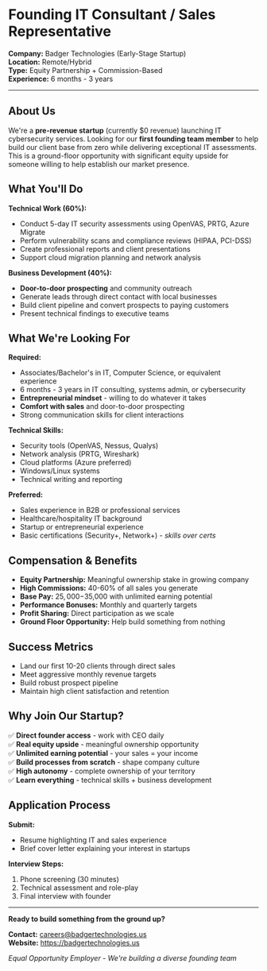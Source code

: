 # Founding IT Consultant / Sales Representative

**Company:** Badger Technologies (Early-Stage Startup)  
**Location:** Remote/Hybrid  
**Type:** Equity Partnership + Commission-Based  
**Experience:** 6 months - 3 years

---

## About Us
We're a **pre-revenue startup** (currently $0 revenue) launching IT cybersecurity services. Looking for our **first founding team member** to help build our client base from zero while delivering exceptional IT assessments. This is a ground-floor opportunity with significant equity upside for someone willing to help establish our market presence.

## What You'll Do
**Technical Work (60%):**
- Conduct 5-day IT security assessments using OpenVAS, PRTG, Azure Migrate
- Perform vulnerability scans and compliance reviews (HIPAA, PCI-DSS)
- Create professional reports and client presentations
- Support cloud migration planning and network analysis

**Business Development (40%):**
- **Door-to-door prospecting** and community outreach
- Generate leads through direct contact with local businesses
- Build client pipeline and convert prospects to paying customers
- Present technical findings to executive teams

## What We're Looking For
**Required:**
- Associates/Bachelor's in IT, Computer Science, or equivalent experience
- 6 months - 3 years in IT consulting, systems admin, or cybersecurity
- **Entrepreneurial mindset** - willing to do whatever it takes
- **Comfort with sales** and door-to-door prospecting
- Strong communication skills for client interactions

**Technical Skills:**
- Security tools (OpenVAS, Nessus, Qualys)
- Network analysis (PRTG, Wireshark)
- Cloud platforms (Azure preferred)
- Windows/Linux systems
- Technical writing and reporting

**Preferred:**
- Sales experience in B2B or professional services
- Healthcare/hospitality IT background
- Startup or entrepreneurial experience
- Basic certifications (Security+, Network+) - *skills over certs*

## Compensation & Benefits
- **Equity Partnership:** Meaningful ownership stake in growing company
- **High Commissions:** 40-60% of all sales you generate
- **Base Pay:** $25,000-$35,000 with unlimited earning potential
- **Performance Bonuses:** Monthly and quarterly targets
- **Profit Sharing:** Direct participation as we scale
- **Ground Floor Opportunity:** Help build something from nothing

## Success Metrics
- Land our first 10-20 clients through direct sales
- Meet aggressive monthly revenue targets
- Build robust prospect pipeline
- Maintain high client satisfaction and retention

## Why Join Our Startup?
✅ **Direct founder access** - work with CEO daily  
✅ **Real equity upside** - meaningful ownership opportunity  
✅ **Unlimited earning potential** - your sales = your income  
✅ **Build processes from scratch** - shape company culture  
✅ **High autonomy** - complete ownership of your territory  
✅ **Learn everything** - technical skills + business development  

## Application Process
**Submit:**
- Resume highlighting IT and sales experience
- Brief cover letter explaining your interest in startups

**Interview Steps:**
1. Phone screening (30 minutes)
2. Technical assessment and role-play
3. Final interview with founder

---

**Ready to build something from the ground up?**

**Contact:** careers@badgertechnologies.us  
**Website:** https://badgertechnologies.us

*Equal Opportunity Employer - We're building a diverse founding team*
